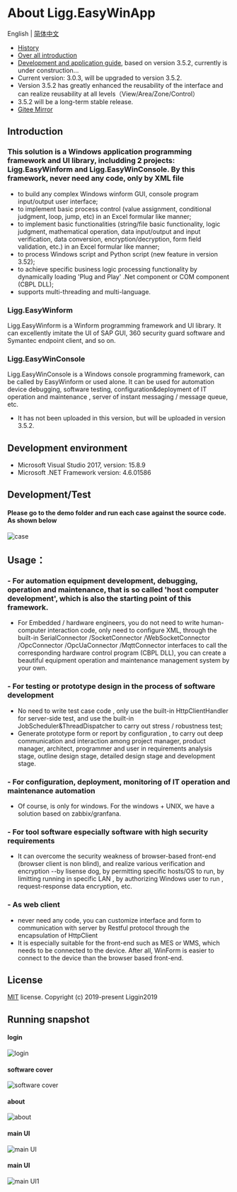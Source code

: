 # About Ligg.EasyWinApp
English | [简体中文](./README.zh-CN.md)
- [History](https://www.cnblogs.com/liggin2019/p/11780431.html)
- [Over all introduction](https://www.cnblogs.com/liggin2019/p/11824064.html)
- [Development and application guide](https://liggin2019.gitee.io/projguide), based on version 3.5.2, currently is under construction...
- Current version: 3.0.3, will be upgraded to version 3.5.2. 
- Version 3.5.2 has greatly enhanced the reusability of the interface and can realize  reusability at all levels（View/Area/Zone/Control）
- 3.5.2 will be a long-term stable release.
- [Gitee Mirror](https://www.gitee.com/liggin2019/Ligg.EasyWinApp)

## Introduction
### This solution  is a Windows application programming framework and UI library, includding 2 projects: Ligg.EasyWinform and Ligg.EasyWinConsole. By this framework, never need any code, only by XML file
- to build any complex Windows winform GUI,  console program input/output user interface;
- to implement basic process control (value assignment, conditional judgment, loop, jump, etc) in an Excel formular like manner; 
- to implement  basic functionalities (string/file basic functionality, logic judgment, mathematical operation, data input/output and input verification, data conversion, encryption/decryption, form field validation, etc.) in an Excel formular like manner; 
- to process Windows script and Python script (new feature in  version 3.52);
- to achieve specific business logic processing functionality by dynamically loading 'Plug and Play' .Net component or COM component (CBPL DLL);
- supports multi-threading and multi-language.

### Ligg.EasyWinform
Ligg.EasyWinform is a Winform programming framework and UI library. It can excellently imitate the UI of  SAP GUI, 360 security guard software and Symantec endpoint client, and so on.

###  Ligg.EasyWinConsole
Ligg.EasyWinConsole is a Windows console programming framework, can be called by EasyWinform or used alone. It can be used for automation device debugging, software testing, configuration&deployment of IT operation and maintenance , server of instant messaging / message queue, etc.
- It has not been uploaded in this version, but will be uploaded in version 3.5.2.

## Development environment
- Microsoft Visual Studio 2017, version: 15.8.9
- Microsoft .NET Framework version: 4.6.01586

## Development/Test
#### Please go to the demo folder and run each case against the source code. As shown below
![case](https://liggin2019.gitee.io/Static/images/EasyWinApp/cases.png)

## Usage：
### - For automation equipment development, debugging, operation and maintenance, that is so called 'host computer development', which is also the starting point of this framework. 
- For Embedded / hardware engineers, you do not need to write human-computer interaction code, only need to configure XML, through the built-in SerialConnector /SocketConnector /WebSocketConnector /OpcConnector /OpcUaConnector /MqttConnector interfaces to call the corresponding hardware control program (CBPL DLL), you can create a beautiful equipment operation and maintenance management system by your own. 

### - For testing or prototype design in the process of software development
- No need to write test case code , only use the built-in HttpClientHandler for server-side test, and use the built-in JobScheduler&ThreadDispatcher to carry out stress / robustness test; 
- Generate prototype form or report by configuration , to carry out deep communication and interaction among project manager, product manager, architect, programmer and user in requirements analysis stage, outline design stage, detailed design stage and development stage.

### - For configuration, deployment, monitoring of IT operation and maintenance automation
- Of course, is only for windows. For the  windows + UNIX, we have a solution based on zabbix/granfana.

### - For  tool software especially software with high security requirements
- It can overcome the security weakness of browser-based front-end  (browser client is non blind), and realize various verification and encryption --by lisense dog, by permitting specific hosts/OS to run, by limitting running in specific LAN , by authorizing Windows user to run , request-response data encryption, etc.

### - As web client
- never need any code, you can  customize interface and form to  communication with server by Restful protocol through the encapsulation of HttpClient
- It is especially suitable for the front-end such as MES or WMS, which needs to be connected to the device. After all, WinForm is easier to connect to the device than the browser based front-end.


## License
[MIT](https://github.com/Liggin2019/Ligg.EasyWinApp/blob/master/LICENSE) license.
Copyright (c) 2019-present Liggin2019

## Running snapshot
#### login
![login](https://liggin2019.gitee.io/Static/images/EasyWinApp/login-en.png)
#### software cover
![software cover](https://liggin2019.gitee.io/Static/images/EasyWinApp/software-cover-en.png)
#### about
![about](https://liggin2019.gitee.io/Static/images/EasyWinApp/about-en.png)
#### main UI
![main UI](https://liggin2019.gitee.io/Static/images/EasyWinApp/main-ui-en.png)  
#### main UI 
![main UI1](https://liggin2019.gitee.io/Static/images/EasyWinApp/main-ui1-en.png)  